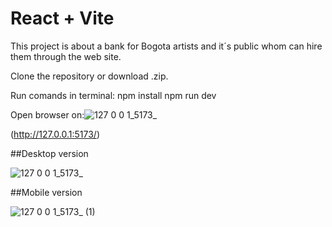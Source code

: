 # React + Vite

This project is about a bank for Bogota artists and it´s public whom can hire them through the web site.

Clone the repository or download .zip.

Run comands in terminal:
npm install
npm run dev

Open browser on:![127 0 0 1_5173_](https://github.com/natalyq1/cult/assets/98822525/fa423083-3823-4bbf-8987-5cfc1f2b3273)

(http://127.0.0.1:5173/)

##Desktop version

![127 0 0 1_5173_](https://github.com/natalyq1/cult/assets/98822525/c3f252b7-a113-4e0b-b85b-f1c5350a0197)


##Mobile version

![127 0 0 1_5173_ (1)](https://github.com/natalyq1/cult/assets/98822525/d42a3749-2ad7-47a1-9e7c-faed22d58afd)

